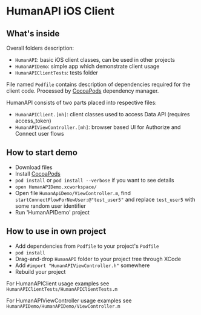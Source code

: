 # HumanAPI iOS Client

## What's inside

Overall folders description:

- `HumanAPI`: basic iOS client classes, can be used in other projects
- `HumanAPIDemo`: simple app which demonstrate client usage
- `HumanAPIClientTests`: tests folder

File named `Podfile` contains description of dependencies required for the client code. Processed by [CocoaPods](http://cocoapods.org/) dependency manager.

HumanAPI consists of two parts placed into respective files:

- `HumanAPIClient.[mh]`: client classes used to access Data API (requires access_token)
- `HumanAPIViewController.[mh]`: browser based UI for Authorize and Connect user flows 

## How to start demo

- Download files
- Install [CocoaPods](http://cocoapods.org/)
- `pod install` or `pod install --verbose` if you want to see details
- `open HumanAPIDemo.xcworkspace/`
- Open file `HumanApiDemo/ViewController.m`, find `startConnectFlowForNewUser:@"test_user5"` and replace `test_user5` with some random user identifier
- Run 'HumanAPIDemo' project

## How to use in own project

- Add dependencies from `Podfile` to your project's `Podfile`
- `pod install`
- Drag-and-drop `HumanAPI` folder to your project tree through XCode
- Add `#import "HumanAPIViewController.h"` somewhere
- Rebuild your project

For HumanAPIClient usage examples see `HumanAPIClientTests/HumanAPIClientTests.m`

For HumanAPIViewController usage examples see `HumanAPIDemo/HumanAPIDemo/ViewController.m`
